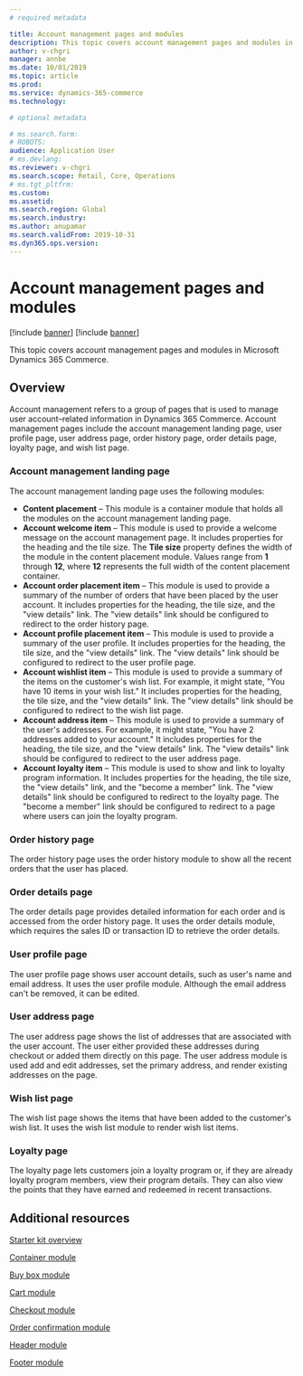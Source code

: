 ```yaml
---
# required metadata

title: Account management pages and modules
description: This topic covers account management pages and modules in Microsoft Dynamics 365 Commerce.
author: v-chgri
manager: annbe
ms.date: 10/01/2019
ms.topic: article
ms.prod: 
ms.service: dynamics-365-commerce
ms.technology: 

# optional metadata

# ms.search.form: 
# ROBOTS: 
audience: Application User
# ms.devlang: 
ms.reviewer: v-chgri
ms.search.scope: Retail, Core, Operations
# ms.tgt_pltfrm: 
ms.custom: 
ms.assetid: 
ms.search.region: Global
ms.search.industry: 
ms.author: anupamar
ms.search.validFrom: 2019-10-31
ms.dyn365.ops.version: 
---
```


# Account management pages and modules

[!include [banner](includes/preview-banner.md)]
[!include [banner](includes/banner.md)]

This topic covers account management pages and modules in Microsoft Dynamics 365 Commerce.

## Overview

Account management refers to a group of pages that is used to manage user account–related information in Dynamics 365 Commerce. Account management pages include the account management landing page, user profile page, user address page, order history page, order details page, loyalty page, and wish list page.

### Account management landing page

The account management landing page uses the following modules:

- **Content placement** – This module is a container module that holds all the modules on the account management landing page.
- **Account welcome item** – This module is used to provide a welcome message on the account management page. It includes properties for the heading and the tile size. The **Tile size** property defines the width of the module in the content placement module. Values range from **1** through **12**, where **12** represents the full width of the content placement container.
- **Account order placement item** – This module is used to provide a summary of the number of orders that have been placed by the user account. It includes properties for the heading, the tile size, and the "view details" link. The "view details" link should be configured to redirect to the order history page.
- **Account profile placement item** – This module is used to provide a summary of the user profile. It includes properties for the heading, the tile size, and the "view details" link. The "view details" link should be configured to redirect to the user profile page.
- **Account wishlist item** – This module is used to provide a summary of the items on the customer's wish list. For example, it might state, "You have 10 items in your wish list." It includes properties for the heading, the tile size, and the "view details" link. The "view details" link should be configured to redirect to the wish list page.
- **Account address item** – This module is used to provide a summary of the user's addresses. For example, it might state, "You have 2 addresses added to your account." It includes properties for the heading, the tile size, and the "view details" link. The "view details" link should be configured to redirect to the user address page.
- **Account loyalty item** – This module is used to show and link to loyalty program information. It includes properties for the heading, the tile size, the "view details" link, and the "become a member" link. The "view details" link should be configured to redirect to the loyalty page. The "become a member" link should be configured to redirect to a page where users can join the loyalty program.

### Order history page

The order history page uses the order history module to show all the recent orders that the user has placed.

### Order details page

The order details page provides detailed information for each order and is accessed from the order history page. It uses the order details module, which requires the sales ID or transaction ID to retrieve the order details.

### User profile page

The user profile page shows user account details, such as user's name and email address. It uses the user profile module. Although the email address can't be removed, it can be edited.

### User address page

The user address page shows the list of addresses that are associated with the user account. The user either provided these addresses during checkout or added them directly on  this page. The user address module is used add and edit addresses, set the primary address, and render existing addresses on the page.

### Wish list page

The wish list page shows the items that have been added to the customer's wish list. It uses the wish list module to render wish list items.

### Loyalty page

The loyalty page lets customers join a loyalty program or, if they are already loyalty program members, view their program details. They can also view the points that they have earned and redeemed in recent transactions.

## Additional resources

[Starter kit overview](starter-kit-overview.md)

[Container module](add-container-module.md)

[Buy box module](add-buy-box.md)

[Cart module](add-cart-module.md)

[Checkout module](add-checkout-module.md)

[Order confirmation module](order-confirmation-module.md)

[Header module](author-header-module.md)

[Footer module](author-footer-module.md)
